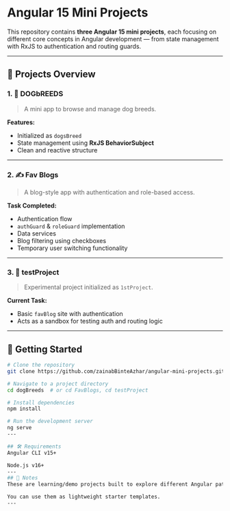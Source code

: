 # Angular 15 Mini Projects

This repository contains **three Angular 15 mini projects**, each focusing on different core concepts in Angular development — from state management with RxJS to authentication and routing guards.

---

## 📁 Projects Overview

### 1. 🐶 DOGbREEDS

> A mini app to browse and manage dog breeds.

**Features:**
- Initialized as `dogsBreed`
- State management using **RxJS BehaviorSubject**
- Clean and reactive structure

---

### 2. ✍️ Fav Blogs

> A blog-style app with authentication and role-based access.

**Task Completed:**
- Authentication flow
- `authGuard` & `roleGuard` implementation
- Data services
- Blog filtering using checkboxes
- Temporary user switching functionality

---

### 3. 🧪 testProject

> Experimental project initialized as `1stProject`.

**Current Task:**
- Basic `favBlog` site with authentication
- Acts as a sandbox for testing auth and routing logic

---

## 🚀 Getting Started

```bash
# Clone the repository
git clone https://github.com/zainabBinteAzhar/angular-mini-projects.git

# Navigate to a project directory
cd dogBreeds  # or cd FavBlogs, cd testProject

# Install dependencies
npm install

# Run the development server
ng serve
---

## 🛠️ Requirements
Angular CLI v15+

Node.js v16+
---
## 📌 Notes
These are learning/demo projects built to explore different Angular patterns.

You can use them as lightweight starter templates.
---
